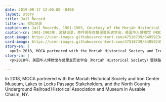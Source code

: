 ```yaml
---
date: 2019-09-17 12:00:00 -0400
layout: story
title: Jail Record
title-cn: 监狱记录
caption-en: Jail Records, 1901-1903, Courtesy of the Moriah Historical Society, Museum of Chinese in America (MOCA) Collection
caption-cn: 1901-1903年，监狱记录，原件保存在莫里亚历史学会，美国华人博物馆（MOCA）数字化馆藏
post-image: https://user-images.githubusercontent.com/47510739/64959234-b6635780-d85e-11e9-8d13-f722a9c4f9f0.jpg
card-image: https://user-images.githubusercontent.com/47510739/64959245-bbc0a200-d85e-11e9-82a5-0b174074f583.jpg
story-en: |
  <p>In 2018, MOCA partnered with the Moriah Historical Society and Iron Center Museum, Lakes to Locks Passage Stakeholders, and the North Country Underground Railroad Historical Association and Museum in Ausable Chasm, NY.  Together the organizations worked to preserve and digitize several rare ledgers containing mugshots and arrest records of undocumented Chinese workers that had been arrested between 1901-1903 for crossing the Canadian-New York border.  These men were jailed pending a court hearing under the laws of the Chinese Exclusion Act of 1882. The ledgers include boys as young as 12 and men marked as “deported” or “released by death.” These rare documents not only put a face to the racist immigration laws of the times, but act as an amazing genealogical resource for present day descendants of these men.</p>
story-cn: |
  <p>2018年，美国华人博物馆与莫里亚历史学会（Moriah Historical Society）暨铁路博物馆（Iron Center Museum）、Lakes to Locks Passage Stakeholders、以及位于纽约州Ausable Chasm的北方国家地下铁路历史协会暨博物馆（North Country Underground Railroad Historical Association and Museum ）在一起通力合作，保存并数字化了几本罕见的监狱记录薄，这些记录薄包括1901年至1903年间因跨越加拿大和纽约边境而被捕的非法中国工人的面部照片和逮捕记录。根据1882年的《排华法案》，这些人被关在监狱，等待法庭聆讯。这些监狱记录簿中有年仅12岁的男孩和一些被标记为“被驱逐出境”或“因死亡而被释放”的男子。这些罕见的文件不仅揭露了当时种族主义移民法的真面目，而且为当今这些人的后代提供了非常棒的家谱资源。</p>
  
---
```

In 2018, MOCA partnered with the Moriah Historical Society and Iron Center Museum, Lakes to Locks Passage Stakeholders, and the North Country Underground Railroad Historical Association and Museum in Ausable Chasm, NY.  
